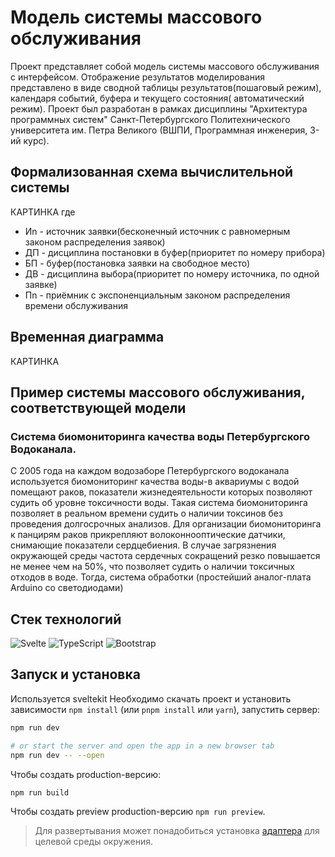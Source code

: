 # Модель системы массового обслуживания

Проект представляет собой модель системы массового обслуживания с интерфейсом. Отображение результатов моделирования
представлено в виде сводной таблицы результатов(пошаговый режим), календаря событий, буфера и текущего состояния(
автоматический режим). Проект был разработан в
рамках дисциплины "Архитектура программных систем" Санкт-Петербургского Политехнического университета им. Петра
Великого (ВШПИ, Программная инженерия, 3-ий курс).

## Формализованная схема вычислительной системы

КАРТИНКА
где

* Иn - источник заявки(бесконечный источник с равномерным законом распределения заявок)
* ДП - дисциплина постановки в буфер(приоритет по номеру прибора)
* БП - буфер(постановка заявки на свободное место)
* ДВ - дисциплина выбора(приоритет по номеру источника, по одной заявке)
* Пn - приёмник с экспоненциальным законом распределения времени обслуживания

## Временная диаграмма

КАРТИНКА

## Пример системы массового обслуживания, соответствующей модели

### Система биомониторинга качества воды Петербургского Водоканала.

С 2005 года на каждом водозаборе Петербургского водоканала используется
биомониторинг качества воды-в аквариумы с водой помещают раков,
показатели жизнедеятельности которых позволяют судить об уровне
токсичности воды. Такая система биомониторинга позволяет в реальном
времени судить о наличии токсинов без проведения долгосрочных анализов.
Для организации биомониторинга к панцирям раков прикрепляют волоконнооптические датчики, снимающие показатели
сердцебиения. В случае загрязнения окружающей среды частота сердечных сокращений резко
повышается не менее чем на 50%, что позволяет судить о наличии токсичных
отходов в воде. Тогда, система обработки (простейший аналог-плата Arduino со
светодиодами)

## Стек технологий
![Svelte](https://img.shields.io/badge/svelte-%23f1413d.svg?style=for-the-badge&logo=svelte&logoColor=white)
![TypeScript](https://img.shields.io/badge/typescript-%23007ACC.svg?style=for-the-badge&logo=typescript&logoColor=white)
![Bootstrap](https://img.shields.io/badge/bootstrap-%238511FA.svg?style=for-the-badge&logo=bootstrap&logoColor=white)


## Запуск и установка

Используется sveltekit
Необходимо скачать проект и установить зависимости `npm install` (или `pnpm install` или `yarn`), запустить сервер:

```bash
npm run dev

# or start the server and open the app in a new browser tab
npm run dev -- --open
```

Чтобы создать production-версию:

```bash
npm run build
```

Чтобы создать preview production-версию `npm run preview`.

> Для развертывания может понадобиться установка [адаптера](https://kit.svelte.dev/docs/adapters) для целевой среды окружения.
